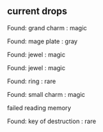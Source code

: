 ## current drops

Found: grand charm : magic
Found: mage plate : gray
Found: jewel : magic
Found: jewel : magic
Found: ring : rare
Found: small charm : magic
failed reading memory
Found: key of destruction : rare
